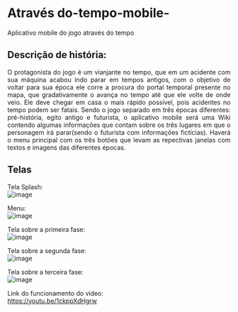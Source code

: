 # Através do-tempo-mobile-
Aplicativo mobile do jogo através do tempo
## Descrição de história:
<p align="justify">
O protagonista do jogo é um vianjante no tempo, que em um acidente com sua máquina acabou indo parar em tempos antigos, com o objetivo de voltar para sua época ele corre a procura do portal temporal presente no mapa, que gradativamente o avança no tempo até que ele volte de onde veio. Ele deve chegar em casa o mais rápido possível, pois acidentes no tempo podem ser fatais.
Sendo o jogo separado em três épocas diferentes: pré-história, egito antigo e futurista, o aplicativo mobile será uma Wiki contendo algumas informações que contam sobre os três lugares em que o personagem irá parar(sendo o futurista com informações fictícias). Haverá o menu principal com os três botões que levam as repectivas janelas com textos e imagens das diferentes épocas.
</p>

## Telas
Tela Splash:
<br>
![image](https://github.com/jacare68/Atrav-s-do-tempo-mobile-/assets/101645810/e7c4c61b-19a5-49e8-a830-741a1faa31e7)
<br>

Menu:
<br>
![image](https://github.com/jacare68/Atrav-s-do-tempo-mobile-/assets/101645810/3c8547d4-eddc-4e03-82d8-f5ae440c2d91)

Tela sobre a primeira fase:
<br>
![image](https://github.com/jacare68/Atrav-s-do-tempo-mobile-/assets/101645810/ecb4a4ef-7bf3-424e-b536-8aff61ba7ec7)

Tela sobre a segunda fase:
<br>
![image](https://github.com/jacare68/Atrav-s-do-tempo-mobile-/assets/101645810/9e7faf2d-a354-4031-9b2b-44c87d69dffa)

Tela sobre a terceira fase:
<br>
![image](https://github.com/jacare68/Atrav-s-do-tempo-mobile-/assets/101645810/9817a3f7-60c2-4143-b826-cd2017dd157e)

Link do funcionamento do video:
<br>
https://youtu.be/1ckppXdHgrw




